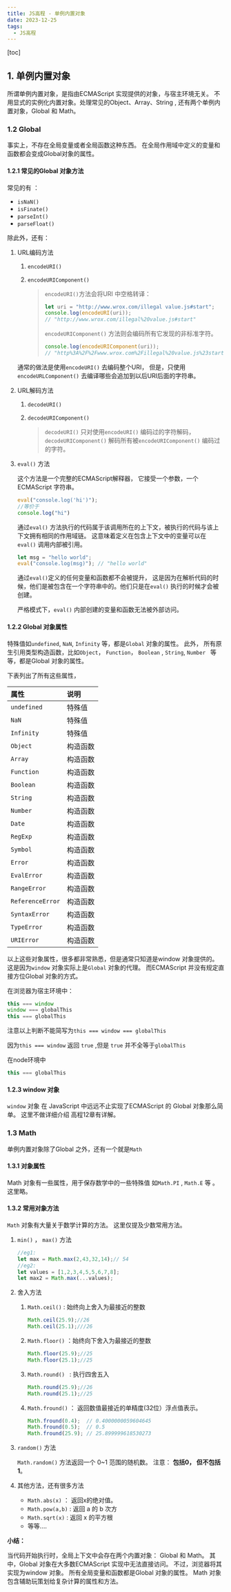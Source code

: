 ```yaml
---
title: JS高程 - 单例内置对象
date: 2023-12-25
tags:
  - JS高程
---
```



[toc]

## 1. 单例内置对象

所谓单例内置对象，是指由ECMAScript 实现提供的对象，与宿主环境无关。 不用显式的实例化内置对象。处理常见的Object、Array、String , 还有两个单例内置对象，Global 和 Math。



### 1.2 Global

事实上，不存在全局变量或者全局函数这种东西。  在全局作用域中定义的变量和函数都会变成Global对象的属性。 



#### 1.2.1 常见的Global 对象方法

常见的有 ：

- `isNaN()`
- `isFinate()`
- `parseInt()`
- `parseFloat()`

除此外，还有：



1. URL编码方法

   1. `encodeURI()`

   2. `encodeURIComponent()`

      > `encodeURI()`方法会将URI 中空格转译：
      >
      > ```javascript
      > let uri = "http://www.wrox.com/illegal value.js#start";
      > console.log(encodeURI(uri));
      > // "http://www.wrox.com/illegal%20value.js#start" 
      > ```
      >
      > `encodeURIComponent()` 方法则会编码所有它发现的非标准字符。 
      >
      > ```javascript
      > console.log(encodeURIComponent(uri)); 
      > // "http%3A%2F%2Fwww.wrox.com%2Fillegal%20value.js%23start" 
      > ```

   通常的做法是使用`encodeURI()` 去编码整个URI， 但是，只使用`encodeURLComponent()` 去编译哪些会追加到以后URI后面的字符串。

2. URL解码方法

   1. `decodeURI()`

   2. `decodeURIComponent()`

      > `decodeURI()` 只对使用`encodeURI()` 编码过的字符解码，`decodeURIComponent()` 解码所有被`encodeURIComponent()` 编码过的字符。

3. `eval()` 方法

   这个方法是一个完整的ECMAScript解释器， 它接受一个参数，一个ECMAScript 字符串。

   ```javascript
   eval("console.log('hi')");
   //等价于
   console.log("hi")
   ```

   通过`eval()` 方法执行的代码属于该调用所在的上下文，被执行的代码与该上下文拥有相同的作用域链。 这意味着定义在包含上下文中的变量可以在`eval()` 调用内部被引用。

   ```javascript
   let msg = "hello world";
   eval("console.log(msg)"); // "hello world"
   ```

   通过`eval()`定义的任何变量和函数都不会被提升， 这是因为在解析代码的时候，他们是被包含在一个字符串中的。他们只是在`eval()` 执行的时候才会被创建。

   严格模式下，`eval()` 内部创建的变量和函数无法被外部访问。



#### 1.2.2 Global 对象属性

特殊值如`undefined`, `NaN`, `Infinity` 等，都是`Global` 对象的属性。 此外， 所有原生引用类型构造函数，比如`Object`， `Function`， `Boolean` , `String`, `Number ` 等等，都是Global 对象的属性。 

下表列出了所有这些属性，

| 属性             | 说明     |
| :--------------- | :------- |
| `undefined`      | 特殊值   |
| `NaN`            | 特殊值   |
| `Infinity`       | 特殊值   |
| `Object`         | 构造函数 |
| `Array`          | 构造函数 |
| `Function`       | 构造函数 |
| `Boolean`        | 构造函数 |
| `String`         | 构造函数 |
| `Number`         | 构造函数 |
| `Date`           | 构造函数 |
| `RegExp`         | 构造函数 |
| `Symbol`         | 构造函数 |
| `Error`          | 构造函数 |
| `EvalError`      | 构造函数 |
| `RangeError`     | 构造函数 |
| `ReferenceError` | 构造函数 |
| `SyntaxError`    | 构造函数 |
| `TypeError`      | 构造函数 |
| `URIError`       | 构造函数 |



以上这些对象属性，很多都非常熟悉，但是通常只知道是window 对象提供的。 这是因为`window` 对象实际上是`Global` 对象的代理。  而ECMAScript 并没有规定直接方位Global 对象的方式。 

在浏览器为宿主环境中：

```javascript
this === window
window === globalThis
this === globalThis
```

注意以上判断不能简写为`this === window === globalThis`

因为`this === window` 返回 `true` ,但是 `true` 并不全等于`globalThis`



在node环境中

```javascript
this === globalThis
```



#### 1.2.3 window 对象

`window` 对象 在 JavaScript 中远远不止实现了ECMAScript 的 Global 对象那么简单。 这里不做详细介绍 高程12章有详解。 





### 1.3 Math 

单例内置对象除了Global 之外，还有一个就是`Math`

#### 1.3.1 对象属性

Math 对象有一些属性，用于保存数学中的一些特殊值 如`Math.PI` , `Math.E` 等 。 这里略。

#### 1.3.2 常用对象方法

`Math` 对象有大量关于数学计算的方法。 这里仅提及少数常用方法。 

1. `min()` ， `max()` 方法

   ```javascript
   //eg1:
   let max = Math.max(2,43,32,14);// 54
   //eg2:
   let values = [1,2,3,4,5,5,6,7,8];
   let max2 = Math.max(...values);
   ```

2. 舍入方法

   1. `Math.ceil()` : 始终向上舍入为最接近的整数

      ```javascript
      Math.ceil(25.9);//26
      Math.ceil(25.1);///26
      ```

   2. `Math.floor()` ：始终向下舍入为最接近的整数

      ```javascript
      Math.floor(25.9);//25
      Math.floor(25.1);//25
      ```

   3. `Math.round() ` : 执行四舍五入

      ```javascript
      Math.round(25.9);//26
      Math.round(25.1);//25
      ```

   4. `Math.fround()` ： 返回数值最接近的单精度(32位）浮点值表示。 

      ```javascript
      Math.fround(0.4);  // 0.4000000059604645 
      Math.fround(0.5);  // 0.5 
      Math.fround(25.9); // 25.899999618530273
      ```

3. `random()` 方法

   `Math.random()` 方法返回一个 0~1 范围的随机数。  注意： **包括0， 但不包括1**。

4. 其他方法，还有很多方法

   - `Math.abs(x)` ： 返回x的绝对值。
   - `Math.pow(a,b)` : 返回 a 的 b 次方
   - `Math.sqrt(x)` : 返回 x 的平方根
   - 等等....







**小结：**

当代码开始执行时，全局上下文中会存在两个内置对象： Global 和 Math。 其中，Global 对象在大多数ECMAScript 实现中无法直接访问。 不过，浏览器将其实现为window 对象。 所有全局变量和函数都是Global 对象的属性。 Math 对象包含辅助玩策划给复杂计算的属性和方法。 
